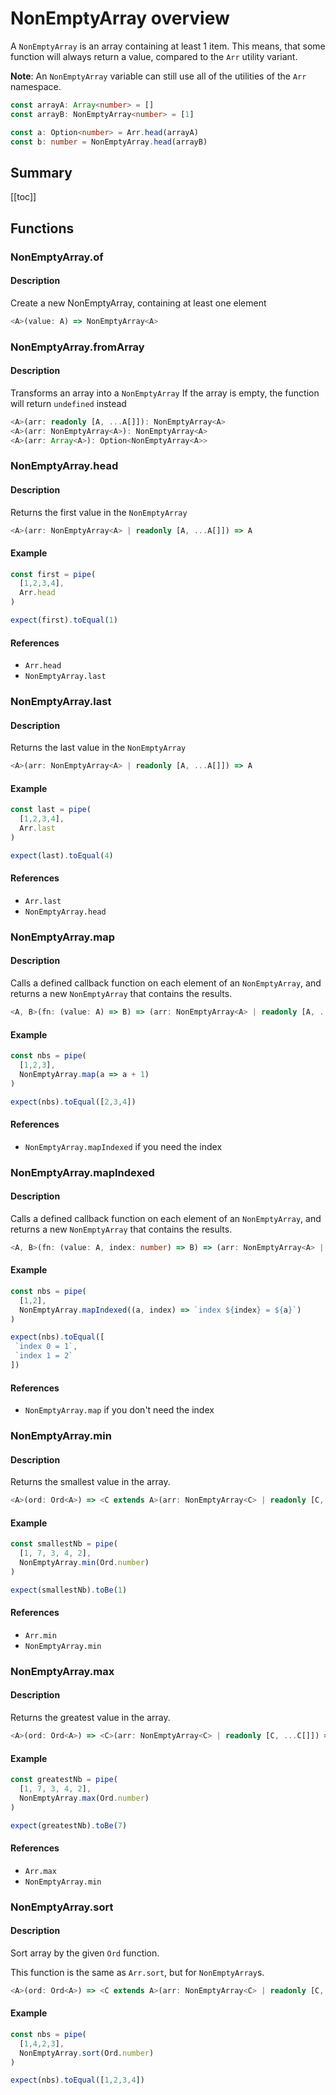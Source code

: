 # NonEmptyArray overview

A `NonEmptyArray` is an array containing at least 1 item.
This means, that some function will always return a value, compared to the `Arr` utility variant.

**Note**: An `NonEmptyArray` variable can still use all of the utilities of the `Arr` namespace.

```ts
const arrayA: Array<number> = []
const arrayB: NonEmptyArray<number> = [1]

const a: Option<number> = Arr.head(arrayA)
const b: number = NonEmptyArray.head(arrayB)
```

## Summary

[[toc]]

## Functions

### NonEmptyArray.of

#### Description

Create a new NonEmptyArray, containing at least one element

```ts
<A>(value: A) => NonEmptyArray<A>
```

### NonEmptyArray.fromArray

#### Description

Transforms an array into a `NonEmptyArray`
If the array is empty, the function will return `undefined` instead

```ts
<A>(arr: readonly [A, ...A[]]): NonEmptyArray<A>
<A>(arr: NonEmptyArray<A>): NonEmptyArray<A>
<A>(arr: Array<A>): Option<NonEmptyArray<A>>
```

### NonEmptyArray.head

#### Description

Returns the first value in the `NonEmptyArray`

```ts
<A>(arr: NonEmptyArray<A> | readonly [A, ...A[]]) => A
```

#### Example
```ts
const first = pipe(
  [1,2,3,4],
  Arr.head
)

expect(first).toEqual(1)
```

#### References
- `Arr.head`
- `NonEmptyArray.last`

### NonEmptyArray.last

#### Description

Returns the last value in the `NonEmptyArray`

```ts
<A>(arr: NonEmptyArray<A> | readonly [A, ...A[]]) => A
```

#### Example
```ts
const last = pipe(
  [1,2,3,4],
  Arr.last
)

expect(last).toEqual(4)
```

#### References
- `Arr.last`
- `NonEmptyArray.head`

### NonEmptyArray.map

#### Description

Calls a defined callback function on each element of an `NonEmptyArray`, and returns a new `NonEmptyArray` that contains the results.

```ts
<A, B>(fn: (value: A) => B) => (arr: NonEmptyArray<A> | readonly [A, ...A[]]) => NonEmptyArray<B>
```

#### Example
```ts
const nbs = pipe(
  [1,2,3],
  NonEmptyArray.map(a => a + 1)
)

expect(nbs).toEqual([2,3,4])
```

#### References
- `NonEmptyArray.mapIndexed` if you need the index

### NonEmptyArray.mapIndexed

#### Description

Calls a defined callback function on each element of an `NonEmptyArray`, and returns a new `NonEmptyArray` that contains the results.

```ts
<A, B>(fn: (value: A, index: number) => B) => (arr: NonEmptyArray<A> | readonly [A, ...A[]]) => NonEmptyArray<B>
```

#### Example
```ts
const nbs = pipe(
  [1,2],
  NonEmptyArray.mapIndexed((a, index) => `index ${index} = ${a}`)
)

expect(nbs).toEqual([
 `index 0 = 1`,
 `index 1 = 2`
])
```

#### References
- `NonEmptyArray.map` if you don't need the index

### NonEmptyArray.min

#### Description

Returns the smallest value in the array.

```ts
<A>(ord: Ord<A>) => <C extends A>(arr: NonEmptyArray<C> | readonly [C, ...C[]]) => C
```

#### Example
```ts
const smallestNb = pipe(
  [1, 7, 3, 4, 2],
  NonEmptyArray.min(Ord.number)
)

expect(smallestNb).toBe(1)
```

#### References
- `Arr.min`
- `NonEmptyArray.min`

### NonEmptyArray.max

#### Description

Returns the greatest value in the array.

```ts
<A>(ord: Ord<A>) => <C>(arr: NonEmptyArray<C> | readonly [C, ...C[]]) => C
```

#### Example
```ts
const greatestNb = pipe(
  [1, 7, 3, 4, 2],
  NonEmptyArray.max(Ord.number)
)

expect(greatestNb).toBe(7)
```

#### References
- `Arr.max`
- `NonEmptyArray.min`

### NonEmptyArray.sort

#### Description

Sort array by the given `Ord` function.

This function is the same as `Arr.sort`, but for `NonEmptyArray`s.

```ts
<A>(ord: Ord<A>) => <C extends A>(arr: NonEmptyArray<C> | readonly [C, ...C[]]) => NonEmptyArray<C>
```

#### Example
```ts
const nbs = pipe(
  [1,4,2,3],
  NonEmptyArray.sort(Ord.number)
)

expect(nbs).toEqual([1,2,3,4])
```

